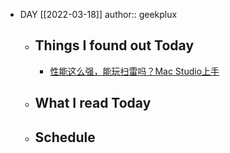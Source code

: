 - DAY [[2022-03-18]]
  author:: geekplux
	- ## Things I found out Today
		- [性能这么强，能玩扫雷吗？Mac Studio上手](https://www.bilibili.com/video/BV1CZ4y1z7Mf?share_source=copy_web)
	- ## What I read Today
	- ## Schedule